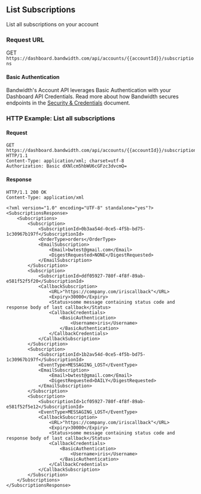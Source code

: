 ## List Subscriptions

List all subscriptions on your account

### Request URL
GET `https://dashboard.bandwidth.com/api/accounts/{{accountId}}/subscriptions`

#### Basic Authentication
Bandwidth's Account API leverages Basic Authentication with your Dashboard API Credentials. Read more about how Bandwidth secures endpoints in the [Security & Credentials](../account/bandwidthAccountCredentials.md) document.

### HTTP Example: List all subscriptions

#### Request
```http
GET https://dashboard.bandwidth.com/api/accounts/{{accountId}}/subscriptions HTTP/1.1
Content-Type: application/xml; charset=utf-8
Authorization: Basic dXNlcm5hbWU6cGFzc3dvcmQ=
```

#### Response
```http
HTTP/1.1 200 OK
Content-Type: application/xml

<?xml version="1.0" encoding="UTF-8" standalone="yes"?>
<SubscriptionsResponse>
    <Subscriptions>
        <Subscription>
            <SubscriptionId>0b3aa54d-0ce5-4f5b-bd75-1c30967b197f</SubscriptionId>
            <OrderType>orders</OrderType>
            <EmailSubscription>
                <Email>bwtest@gmail.com</Email>
                <DigestRequested>NONE</DigestRequested>
            </EmailSubscription>
        </Subscription>
        <Subscription>
            <SubscriptionId>ddf05927-780f-4f8f-89ab-e581f52f5f20</SubscriptionId>
            <CallbackSubscription>
                <URL>"https://company.com/iriscallback"</URL>
                <Expiry>30000</Expiry>
                <Status>some message containing status code and response body of last callback</Status>
                <CallbackCredentials>
                    <BasicAuthentication>
                        <Username>iris</Username>
                    </BasicAuthentication>
                </CallbackCredentials>
            </CallbackSubscription>
        </Subscription>
        <Subscription>
            <SubscriptionId>1b2av54d-0ce5-4f5b-bd75-1c30967b197f</SubscriptionId>
            <EventType>MESSAGING_LOST</EventType>
            <EmailSubscription>
                <Email>bwtest@gmail.com</Email>
                <DigestRequested>DAILY</DigestRequested>
            </EmailSubscription>
        </Subscription>
        <Subscription>
            <SubscriptionId>1cf05927-780f-4f8f-89ab-e581f52f5e12</SubscriptionId>
            <EventType>MESSAGING_LOST</EventType>
            <CallbackSubscription>
                <URL>"https://company.com/iriscallback"</URL>
                <Expiry>30000</Expiry>
                <Status>some message containing status code and response body of last callback</Status>
                <CallbackCredentials>
                    <BasicAuthentication>
                        <Username>iris</Username>
                    </BasicAuthentication>
                </CallbackCredentials>
            </CallbackSubscription>
        </Subscription>
    </Subscriptions>
</SubscriptionsResponse>
```

